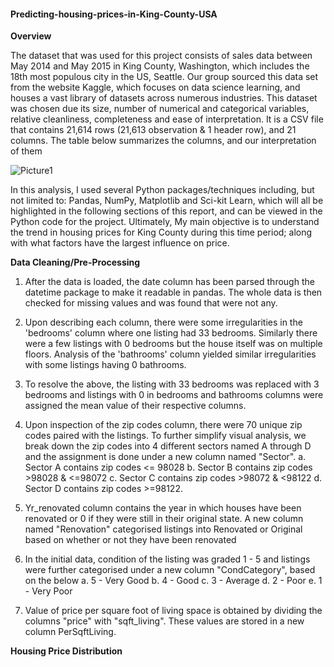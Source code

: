 #### Predicting-housing-prices-in-King-County-USA

**Overview**

The dataset that was used for this project consists of sales data between May 2014 and May 2015 in King County, Washington, which includes the 18th most populous city in the US, Seattle. Our group sourced this data set from the website Kaggle, which focuses on data science learning, and houses a vast library of datasets across numerous industries. This dataset was chosen due its size, number of numerical and categorical variables, relative cleanliness, completeness and ease of interpretation. It is a CSV file that contains 21,614 rows (21,613 observation & 1 header row), and 21 columns. The table below summarizes the columns, and our interpretation of them

![Picture1](https://user-images.githubusercontent.com/95050679/144138509-415f7ed8-8015-4e70-a291-25a8bc984179.png)

In this analysis, I used several Python packages/techniques including, but not limited to: Pandas, NumPy, Matplotlib and Sci-kit Learn, which will all be highlighted in the following sections of this report, and can be viewed in the Python code for the project. Ultimately, My main objective is to understand the trend in housing prices for King County during this time period; along with what factors have the largest influence on price.

**Data Cleaning/Pre-Processing**

1.	After the data is loaded, the date column has been parsed through the datetime package to make it readable in pandas. The whole data is then checked for missing values and was found that were not any.

2.	Upon describing each column, there were some irregularities in the 'bedrooms' column where one listing had 33 bedrooms. Similarly there were a few listings with 0 bedrooms but the house itself was on multiple floors. Analysis of the 'bathrooms' column yielded similar irregularities with some listings having 0 bathrooms. 

3.	To resolve the above, the listing with 33 bedrooms was replaced with 3 bedrooms and listings with 0 in bedrooms and bathrooms columns were assigned the mean value of their respective columns. 

4.	Upon inspection of the zip codes column, there were 70 unique zip codes paired with the listings. To further simplify visual analysis, we break down the zip codes into 4 different sectors named A through D and the assignment is done under a new column named "Sector".
a.	Sector A contains zip codes <= 98028
b.	Sector B contains zip codes >98028 & <=98072
c.	Sector C contains zip codes >98072 & <98122
d.	Sector D contains zip codes >=98122.

5.	Yr_renovated column contains the year in which houses have been renovated or 0 if they were still in their original state. A new column named "Renovation" categorised listings into Renovated or Original based on whether or not they have been renovated

6.	In the initial data, condition of the listing was graded 1 - 5 and listings were further categorised under a new column "CondCategory", based on the below
a.	5 - Very Good
b.	4 - Good
c.	3 - Average
d.	2 - Poor
e.	1 - Very Poor

7.	Value of price per square foot of living space is obtained by dividing the columns "price" with "sqft_living". These values are stored in a new column PerSqftLiving.

**Housing Price Distribution**
